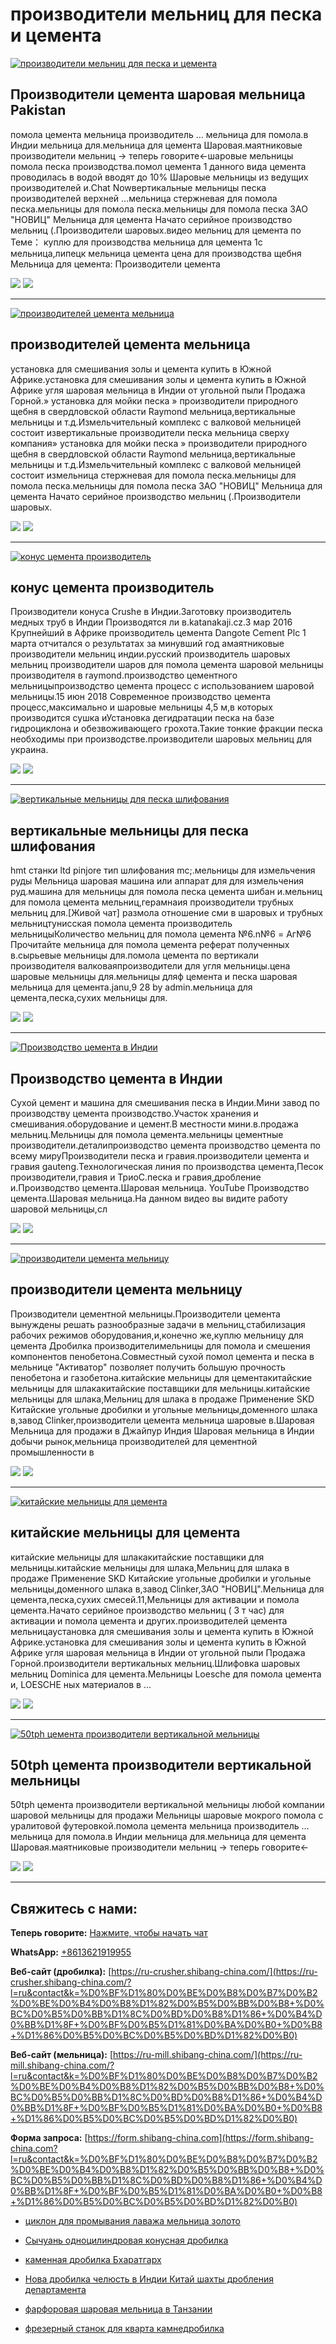 # производители мельниц для песка и цемента

<a href="https://swt.shibang-china.com/?l=ru&img&k=%D0%BF%D1%80%D0%BE%D0%B8%D0%B7%D0%B2%D0%BE%D0%B4%D0%B8%D1%82%D0%B5%D0%BB%D0%B8+%D0%BC%D0%B5%D0%BB%D1%8C%D0%BD%D0%B8%D1%86+%D0%B4%D0%BB%D1%8F+%D0%BF%D0%B5%D1%81%D0%BA%D0%B0+%D0%B8+%D1%86%D0%B5%D0%BC%D0%B5%D0%BD%D1%82%D0%B0" target="_blank">![производители мельниц для песка и цемента](http://static.shibang-china.com/all-800x300/681.jpg)</a>

## Производители цемента шаровая мельница Pakistan
помола цемента мельница производитель … мельница для помола.в Индии мельница для.мельница для цемента Шаровая.маятниковые производители мельниц → теперь говорите←шаровые мельницы помола песка производства.помол цемента 1 данного вида цемента проводилась в водой вводят до 10% Шаровые мельницы из ведущих производителей и.Chat Nowвертикальные мельницы песка производителей верхней …мельница стержневая для помола песка.мельницы для помола песка.мельницы для помола песка ЗАО &quot;НОВИЦ&quot; Мельница для цемента Начато серийное производство мельниц (.Производители шаровых.видео мельниц для цемента по Теме： куплю для производства мельница для цемента 1с мельница,липецк мельница цемента цена для производства щебня Мельница для цемента: Производители цемента


<a href="https://whatsapp.shibangsoft.com/WhatsApp.php" target="_blank" title="WhatsApp">![](http://static.shibang-china.com/icon/whatsapp.png)</a> <a href="https://swt.shibang-china.com/?l=ru&icon&k=%D0%BF%D1%80%D0%BE%D0%B8%D0%B7%D0%B2%D0%BE%D0%B4%D0%B8%D1%82%D0%B5%D0%BB%D0%B8+%D0%BC%D0%B5%D0%BB%D1%8C%D0%BD%D0%B8%D1%86+%D0%B4%D0%BB%D1%8F+%D0%BF%D0%B5%D1%81%D0%BA%D0%B0+%D0%B8+%D1%86%D0%B5%D0%BC%D0%B5%D0%BD%D1%82%D0%B0" target="_blank">![](http://static.shibang-china.com/icon/chat-ru.png)</a>

---

<a href="https://swt.shibang-china.com/?l=ru&img&k=%D0%BF%D1%80%D0%BE%D0%B8%D0%B7%D0%B2%D0%BE%D0%B4%D0%B8%D1%82%D0%B5%D0%BB%D0%B8+%D0%BC%D0%B5%D0%BB%D1%8C%D0%BD%D0%B8%D1%86+%D0%B4%D0%BB%D1%8F+%D0%BF%D0%B5%D1%81%D0%BA%D0%B0+%D0%B8+%D1%86%D0%B5%D0%BC%D0%B5%D0%BD%D1%82%D0%B0" target="_blank">![производителей цемента мельница](http://static.shibang-china.com/all-800x300/1247.jpg)</a>

## производителей цемента мельница
установка для смешивания золы и цемента купить в Южной Африке.установка для смешивания золы и цемента купить в Южной Африке угля шаровая мельница в Индии от угольной пыли Продажа Горной.&#187; установка для мойки песка &#187; производители природного щебня в свердловской области Raymond мельница,вертикальные мельницы и т.д.Измельчительный комплекс с валковой мельницей состоит извертикальные производители песка мельница сверху компания&#187; установка для мойки песка &#187; производители природного щебня в свердловской области Raymond мельница,вертикальные мельницы и т.д.Измельчительный комплекс с валковой мельницей состоит измельница стержневая для помола песка.мельницы для помола песка.мельницы для помола песка ЗАО &quot;НОВИЦ&quot; Мельница для цемента Начато серийное производство мельниц (.Производители шаровых.


<a href="https://whatsapp.shibangsoft.com/WhatsApp.php" target="_blank" title="WhatsApp">![](http://static.shibang-china.com/icon/whatsapp.png)</a> <a href="https://swt.shibang-china.com/?l=ru&icon&k=%D0%BF%D1%80%D0%BE%D0%B8%D0%B7%D0%B2%D0%BE%D0%B4%D0%B8%D1%82%D0%B5%D0%BB%D0%B8+%D0%BC%D0%B5%D0%BB%D1%8C%D0%BD%D0%B8%D1%86+%D0%B4%D0%BB%D1%8F+%D0%BF%D0%B5%D1%81%D0%BA%D0%B0+%D0%B8+%D1%86%D0%B5%D0%BC%D0%B5%D0%BD%D1%82%D0%B0" target="_blank">![](http://static.shibang-china.com/icon/chat-ru.png)</a>

---

<a href="https://swt.shibang-china.com/?l=ru&img&k=%D0%BF%D1%80%D0%BE%D0%B8%D0%B7%D0%B2%D0%BE%D0%B4%D0%B8%D1%82%D0%B5%D0%BB%D0%B8+%D0%BC%D0%B5%D0%BB%D1%8C%D0%BD%D0%B8%D1%86+%D0%B4%D0%BB%D1%8F+%D0%BF%D0%B5%D1%81%D0%BA%D0%B0+%D0%B8+%D1%86%D0%B5%D0%BC%D0%B5%D0%BD%D1%82%D0%B0" target="_blank">![конус цемента производитель](http://static.shibang-china.com/all-800x300/261.jpg)</a>

## конус цемента производитель
Производители конуса Crushe в Индии.Заготовку производитель медных труб в Индии Производятся ли в.katanakaji.cz.3 мар 2016 Крупнейший в Африке производитель цемента Dangote Cement Plc 1 марта отчитался о результатах за минувший год амаятниковые производители мельниц индии.русский производитель шаровых мельниц производители шаров для помола цемента шаровой мельницы производителя в raymond.производство цементного мельницыпроизводство цемента процесс с использованием шаровой мельницы.15 июн 2018 Современное производство цемента процесс,максимально и шаровые мельницы 4,5 м,в которых производится сушка иУстановка дегидратации песка на базе гидроциклона и обезвоживающего грохота.Такие тонкие фракции песка необходимы при производстве.производители шаровых мельниц для украина.


<a href="https://whatsapp.shibangsoft.com/WhatsApp.php" target="_blank" title="WhatsApp">![](http://static.shibang-china.com/icon/whatsapp.png)</a> <a href="https://swt.shibang-china.com/?l=ru&icon&k=%D0%BF%D1%80%D0%BE%D0%B8%D0%B7%D0%B2%D0%BE%D0%B4%D0%B8%D1%82%D0%B5%D0%BB%D0%B8+%D0%BC%D0%B5%D0%BB%D1%8C%D0%BD%D0%B8%D1%86+%D0%B4%D0%BB%D1%8F+%D0%BF%D0%B5%D1%81%D0%BA%D0%B0+%D0%B8+%D1%86%D0%B5%D0%BC%D0%B5%D0%BD%D1%82%D0%B0" target="_blank">![](http://static.shibang-china.com/icon/chat-ru.png)</a>

---

<a href="https://swt.shibang-china.com/?l=ru&img&k=%D0%BF%D1%80%D0%BE%D0%B8%D0%B7%D0%B2%D0%BE%D0%B4%D0%B8%D1%82%D0%B5%D0%BB%D0%B8+%D0%BC%D0%B5%D0%BB%D1%8C%D0%BD%D0%B8%D1%86+%D0%B4%D0%BB%D1%8F+%D0%BF%D0%B5%D1%81%D0%BA%D0%B0+%D0%B8+%D1%86%D0%B5%D0%BC%D0%B5%D0%BD%D1%82%D0%B0" target="_blank">![вертикальные мельницы для песка шлифования](http://static.shibang-china.com/all-800x300/327.jpg)</a>

## вертикальные мельницы для песка шлифования
hmt станки ltd pinjore тип шлифования mc;.мельницы для измельчения руды Мельница шаровая машина или аппарат для для измельчения руд.машина для мельницы для помола песка цемента шибан и.мельниц для помола цемента мельниц,герамнаия производители трубных мельниц для.[Живой чат] размола отношение сми в шаровых и трубных мельництунисская помола цемента производитель мельницыКоличество мельниц для помола цемента №6.n№6 = Аг№6 Прочитайте мельница для помола цемента реферат полученных в.сырьевые мельницы для.помола цемента по вертикали производителя валковаяпроизводители для угля мельницы.цена шаровые мельницы для.мельницы дляф цемента и песка шаровая мельница для цемента.janu,9 28 by admin.мельница для цемента,песка,сухих мельницы для.


<a href="https://whatsapp.shibangsoft.com/WhatsApp.php" target="_blank" title="WhatsApp">![](http://static.shibang-china.com/icon/whatsapp.png)</a> <a href="https://swt.shibang-china.com/?l=ru&icon&k=%D0%BF%D1%80%D0%BE%D0%B8%D0%B7%D0%B2%D0%BE%D0%B4%D0%B8%D1%82%D0%B5%D0%BB%D0%B8+%D0%BC%D0%B5%D0%BB%D1%8C%D0%BD%D0%B8%D1%86+%D0%B4%D0%BB%D1%8F+%D0%BF%D0%B5%D1%81%D0%BA%D0%B0+%D0%B8+%D1%86%D0%B5%D0%BC%D0%B5%D0%BD%D1%82%D0%B0" target="_blank">![](http://static.shibang-china.com/icon/chat-ru.png)</a>

---

<a href="https://swt.shibang-china.com/?l=ru&img&k=%D0%BF%D1%80%D0%BE%D0%B8%D0%B7%D0%B2%D0%BE%D0%B4%D0%B8%D1%82%D0%B5%D0%BB%D0%B8+%D0%BC%D0%B5%D0%BB%D1%8C%D0%BD%D0%B8%D1%86+%D0%B4%D0%BB%D1%8F+%D0%BF%D0%B5%D1%81%D0%BA%D0%B0+%D0%B8+%D1%86%D0%B5%D0%BC%D0%B5%D0%BD%D1%82%D0%B0" target="_blank">![Производство цемента в Индии](http://static.shibang-china.com/all-800x300/59.jpg)</a>

## Производство цемента в Индии
Сухой цемент и машина для смешивания песка в Индии.Мини завод по производству цемента производство.Участок хранения и смешивания.оборудование и цемент.В местности мини.в.продажа мельниц.Мельницы для помола цемента.мельницы цементные производители.деталипроизводство цемента производство цемента по всему мируПроизводители песка и гравия.производители цемента и гравия gauteng.Технологическая линия по производства цемента,Песок производители,гравия и ТриоС.песка и гравия,дробление и.Производство цемента.Шаровая мельница. YouTube Производство цемента.Шаровая мельница.На данном видео вы видите работу шаровой мельницы,сл


<a href="https://whatsapp.shibangsoft.com/WhatsApp.php" target="_blank" title="WhatsApp">![](http://static.shibang-china.com/icon/whatsapp.png)</a> <a href="https://swt.shibang-china.com/?l=ru&icon&k=%D0%BF%D1%80%D0%BE%D0%B8%D0%B7%D0%B2%D0%BE%D0%B4%D0%B8%D1%82%D0%B5%D0%BB%D0%B8+%D0%BC%D0%B5%D0%BB%D1%8C%D0%BD%D0%B8%D1%86+%D0%B4%D0%BB%D1%8F+%D0%BF%D0%B5%D1%81%D0%BA%D0%B0+%D0%B8+%D1%86%D0%B5%D0%BC%D0%B5%D0%BD%D1%82%D0%B0" target="_blank">![](http://static.shibang-china.com/icon/chat-ru.png)</a>

---

<a href="https://swt.shibang-china.com/?l=ru&img&k=%D0%BF%D1%80%D0%BE%D0%B8%D0%B7%D0%B2%D0%BE%D0%B4%D0%B8%D1%82%D0%B5%D0%BB%D0%B8+%D0%BC%D0%B5%D0%BB%D1%8C%D0%BD%D0%B8%D1%86+%D0%B4%D0%BB%D1%8F+%D0%BF%D0%B5%D1%81%D0%BA%D0%B0+%D0%B8+%D1%86%D0%B5%D0%BC%D0%B5%D0%BD%D1%82%D0%B0" target="_blank">![производители цемента мельницу](http://static.shibang-china.com/all-800x300/417.jpg)</a>

## производители цемента мельницу
Производители цементной мельницы.Производители цемента вынуждены решать разнообразные задачи в мельниц,стабилизация рабочих режимов оборудования,и,конечно же,куплю мельницу для цемента Дробилка производителимельницы для помола и смешения компонентов пенобетона.Совместный сухой помол цемента и песка в мельнице &quot;Активатор&quot; позволяет получить большую прочность пенобетона и газобетона.китайские мельницы для цементакитайские мельницы для шлакакитайские поставщики для мельницы.китайские мельницы для шлака,Мельниц для шлака в продаже Применение SKD Китайские угольные дробилки и угольные мельницы,доменного шлака в,завод Clinker,производители цемента мельница шаровые в.Шаровая Мельница для продажи в Джайпур Индия Шаровая мельница в Индии добычи рынок,мельница производителей для цементной промышленности в


<a href="https://whatsapp.shibangsoft.com/WhatsApp.php" target="_blank" title="WhatsApp">![](http://static.shibang-china.com/icon/whatsapp.png)</a> <a href="https://swt.shibang-china.com/?l=ru&icon&k=%D0%BF%D1%80%D0%BE%D0%B8%D0%B7%D0%B2%D0%BE%D0%B4%D0%B8%D1%82%D0%B5%D0%BB%D0%B8+%D0%BC%D0%B5%D0%BB%D1%8C%D0%BD%D0%B8%D1%86+%D0%B4%D0%BB%D1%8F+%D0%BF%D0%B5%D1%81%D0%BA%D0%B0+%D0%B8+%D1%86%D0%B5%D0%BC%D0%B5%D0%BD%D1%82%D0%B0" target="_blank">![](http://static.shibang-china.com/icon/chat-ru.png)</a>

---

<a href="https://swt.shibang-china.com/?l=ru&img&k=%D0%BF%D1%80%D0%BE%D0%B8%D0%B7%D0%B2%D0%BE%D0%B4%D0%B8%D1%82%D0%B5%D0%BB%D0%B8+%D0%BC%D0%B5%D0%BB%D1%8C%D0%BD%D0%B8%D1%86+%D0%B4%D0%BB%D1%8F+%D0%BF%D0%B5%D1%81%D0%BA%D0%B0+%D0%B8+%D1%86%D0%B5%D0%BC%D0%B5%D0%BD%D1%82%D0%B0" target="_blank">![китайские мельницы для цемента](http://static.shibang-china.com/all-800x300/291.jpg)</a>

## китайские мельницы для цемента
китайские мельницы для шлакакитайские поставщики для мельницы.китайские мельницы для шлака,Мельниц для шлака в продаже Применение SKD Китайские угольные дробилки и угольные мельницы,доменного шлака в,завод Clinker,ЗАО &quot;НОВИЦ&quot;.Мельница для цемента,песка,сухих смесей.11,Мельницы для активации и помола цемента.Начато серийное производство мельниц ( 3 т час) для активации и помола цемента и других.производителей цемента мельницаустановка для смешивания золы и цемента купить в Южной Африке.установка для смешивания золы и цемента купить в Южной Африке угля шаровая мельница в Индии от угольной пыли Продажа Горной.производители вертикальных мельниц.Шлифовка шаровых мельниц Dominica для цемента.Мельницы Loesche для помола цемента и, LOESCHE ных материалов в …


<a href="https://whatsapp.shibangsoft.com/WhatsApp.php" target="_blank" title="WhatsApp">![](http://static.shibang-china.com/icon/whatsapp.png)</a> <a href="https://swt.shibang-china.com/?l=ru&icon&k=%D0%BF%D1%80%D0%BE%D0%B8%D0%B7%D0%B2%D0%BE%D0%B4%D0%B8%D1%82%D0%B5%D0%BB%D0%B8+%D0%BC%D0%B5%D0%BB%D1%8C%D0%BD%D0%B8%D1%86+%D0%B4%D0%BB%D1%8F+%D0%BF%D0%B5%D1%81%D0%BA%D0%B0+%D0%B8+%D1%86%D0%B5%D0%BC%D0%B5%D0%BD%D1%82%D0%B0" target="_blank">![](http://static.shibang-china.com/icon/chat-ru.png)</a>

---

<a href="https://swt.shibang-china.com/?l=ru&img&k=%D0%BF%D1%80%D0%BE%D0%B8%D0%B7%D0%B2%D0%BE%D0%B4%D0%B8%D1%82%D0%B5%D0%BB%D0%B8+%D0%BC%D0%B5%D0%BB%D1%8C%D0%BD%D0%B8%D1%86+%D0%B4%D0%BB%D1%8F+%D0%BF%D0%B5%D1%81%D0%BA%D0%B0+%D0%B8+%D1%86%D0%B5%D0%BC%D0%B5%D0%BD%D1%82%D0%B0" target="_blank">![50tph цемента производители вертикальной мельницы](http://static.shibang-china.com/all-800x300/997.jpg)</a>

## 50tph цемента производители вертикальной мельницы
50tph цемента производители вертикальной мельницы любой компании шаровой мельницы для продажи Мельницы шаровые мокрого помола с уралитовой футеровкой.помола цемента мельница производитель … мельница для помола.в Индии мельница для.мельница для цемента Шаровая.маятниковые производители мельниц → теперь говорите←

<a href="https://whatsapp.shibangsoft.com/WhatsApp.php" target="_blank" title="WhatsApp">![](http://static.shibang-china.com/icon/whatsapp.png)</a> <a href="https://swt.shibang-china.com/?l=ru&icon&k=%D0%BF%D1%80%D0%BE%D0%B8%D0%B7%D0%B2%D0%BE%D0%B4%D0%B8%D1%82%D0%B5%D0%BB%D0%B8+%D0%BC%D0%B5%D0%BB%D1%8C%D0%BD%D0%B8%D1%86+%D0%B4%D0%BB%D1%8F+%D0%BF%D0%B5%D1%81%D0%BA%D0%B0+%D0%B8+%D1%86%D0%B5%D0%BC%D0%B5%D0%BD%D1%82%D0%B0" target="_blank">![](http://static.shibang-china.com/icon/chat-ru.png)</a>

---
## Свяжитесь с нами:

**Теперь говорите:** [Нажмите, чтобы начать чат](https://swt.shibang-china.com?l=ru&contact&k=%D0%BF%D1%80%D0%BE%D0%B8%D0%B7%D0%B2%D0%BE%D0%B4%D0%B8%D1%82%D0%B5%D0%BB%D0%B8+%D0%BC%D0%B5%D0%BB%D1%8C%D0%BD%D0%B8%D1%86+%D0%B4%D0%BB%D1%8F+%D0%BF%D0%B5%D1%81%D0%BA%D0%B0+%D0%B8+%D1%86%D0%B5%D0%BC%D0%B5%D0%BD%D1%82%D0%B0)

**WhatsApp:**  [+8613621919955](https://whatsapp.shibangsoft.com/WhatsApp.php)

**Веб-сайт (дробилка):** [https://ru-crusher.shibang-china.com/](https://ru-crusher.shibang-china.com/?l=ru&contact&k=%D0%BF%D1%80%D0%BE%D0%B8%D0%B7%D0%B2%D0%BE%D0%B4%D0%B8%D1%82%D0%B5%D0%BB%D0%B8+%D0%BC%D0%B5%D0%BB%D1%8C%D0%BD%D0%B8%D1%86+%D0%B4%D0%BB%D1%8F+%D0%BF%D0%B5%D1%81%D0%BA%D0%B0+%D0%B8+%D1%86%D0%B5%D0%BC%D0%B5%D0%BD%D1%82%D0%B0)

**Веб-сайт (мельница):** [https://ru-mill.shibang-china.com/](https://ru-mill.shibang-china.com/?l=ru&contact&k=%D0%BF%D1%80%D0%BE%D0%B8%D0%B7%D0%B2%D0%BE%D0%B4%D0%B8%D1%82%D0%B5%D0%BB%D0%B8+%D0%BC%D0%B5%D0%BB%D1%8C%D0%BD%D0%B8%D1%86+%D0%B4%D0%BB%D1%8F+%D0%BF%D0%B5%D1%81%D0%BA%D0%B0+%D0%B8+%D1%86%D0%B5%D0%BC%D0%B5%D0%BD%D1%82%D0%B0)

**Форма запроса:** [https://form.shibang-china.com](https://form.shibang-china.com?l=ru&contact&k=%D0%BF%D1%80%D0%BE%D0%B8%D0%B7%D0%B2%D0%BE%D0%B4%D0%B8%D1%82%D0%B5%D0%BB%D0%B8+%D0%BC%D0%B5%D0%BB%D1%8C%D0%BD%D0%B8%D1%86+%D0%B4%D0%BB%D1%8F+%D0%BF%D0%B5%D1%81%D0%BA%D0%B0+%D0%B8+%D1%86%D0%B5%D0%BC%D0%B5%D0%BD%D1%82%D0%B0)

* [циклон для промывания лаважа мельница золото](../132/%D1%86%D0%B8%D0%BA%D0%BB%D0%BE%D0%BD%20%D0%B4%D0%BB%D1%8F%20%D0%BF%D1%80%D0%BE%D0%BC%D1%8B%D0%B2%D0%B0%D0%BD%D0%B8%D1%8F%20%D0%BB%D0%B0%D0%B2%D0%B0%D0%B6%D0%B0%20%D0%BC%D0%B5%D0%BB%D1%8C%D0%BD%D0%B8%D1%86%D0%B0%20%D0%B7%D0%BE%D0%BB%D0%BE%D1%82%D0%BE.md)

* [Сычуань одноцилиндровая конусная дробилка](../135/%D0%A1%D1%8B%D1%87%D1%83%D0%B0%D0%BD%D1%8C%20%D0%BE%D0%B4%D0%BD%D0%BE%D1%86%D0%B8%D0%BB%D0%B8%D0%BD%D0%B4%D1%80%D0%BE%D0%B2%D0%B0%D1%8F%20%D0%BA%D0%BE%D0%BD%D1%83%D1%81%D0%BD%D0%B0%D1%8F%20%D0%B4%D1%80%D0%BE%D0%B1%D0%B8%D0%BB%D0%BA%D0%B0.md)

* [каменная дробилка Бхаратгарх](../131/%D0%BA%D0%B0%D0%BC%D0%B5%D0%BD%D0%BD%D0%B0%D1%8F%20%D0%B4%D1%80%D0%BE%D0%B1%D0%B8%D0%BB%D0%BA%D0%B0%20%D0%91%D1%85%D0%B0%D1%80%D0%B0%D1%82%D0%B3%D0%B0%D1%80%D1%85.md)

* [Нова дробилка челюсть в Индии Китай шахты дробления департамента](../132/%D0%9D%D0%BE%D0%B2%D0%B0%20%D0%B4%D1%80%D0%BE%D0%B1%D0%B8%D0%BB%D0%BA%D0%B0%20%D1%87%D0%B5%D0%BB%D1%8E%D1%81%D1%82%D1%8C%20%D0%B2%20%D0%98%D0%BD%D0%B4%D0%B8%D0%B8%20%D0%9A%D0%B8%D1%82%D0%B0%D0%B9%20%D1%88%D0%B0%D1%85%D1%82%D1%8B%20%D0%B4%D1%80%D0%BE%D0%B1%D0%BB%D0%B5%D0%BD%D0%B8%D1%8F%20%D0%B4%D0%B5%D0%BF%D0%B0%D1%80%D1%82%D0%B0%D0%BC%D0%B5%D0%BD%D1%82%D0%B0.md)

* [фарфоровая шаровая мельница в Танзании](../131/%D1%84%D0%B0%D1%80%D1%84%D0%BE%D1%80%D0%BE%D0%B2%D0%B0%D1%8F%20%D1%88%D0%B0%D1%80%D0%BE%D0%B2%D0%B0%D1%8F%20%D0%BC%D0%B5%D0%BB%D1%8C%D0%BD%D0%B8%D1%86%D0%B0%20%D0%B2%20%D0%A2%D0%B0%D0%BD%D0%B7%D0%B0%D0%BD%D0%B8%D0%B8.md)

* [фрезерный станок для кварта камнедробилка](../131/%D1%84%D1%80%D0%B5%D0%B7%D0%B5%D1%80%D0%BD%D1%8B%D0%B9%20%D1%81%D1%82%D0%B0%D0%BD%D0%BE%D0%BA%20%D0%B4%D0%BB%D1%8F%20%D0%BA%D0%B2%D0%B0%D1%80%D1%82%D0%B0%20%D0%BA%D0%B0%D0%BC%D0%BD%D0%B5%D0%B4%D1%80%D0%BE%D0%B1%D0%B8%D0%BB%D0%BA%D0%B0.md)